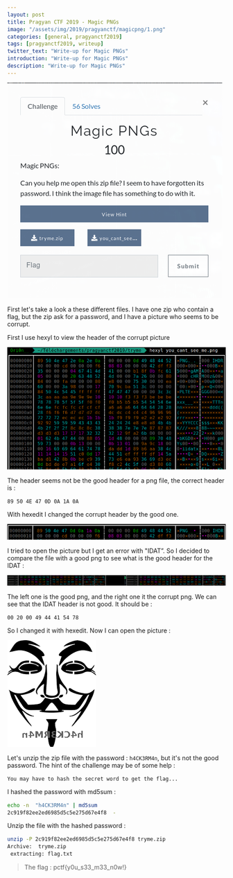 ```yaml
---
layout: post
title: Pragyan CTF 2019 - Magic PNGs
image: "/assets/img/2019/pragyanctf/magicpng/1.png"
categories: [general, pragyanctf2019]
tags: [pragyanctf2019, writeup]
twitter_text: "Write-up for Magic PNGs"
introduction: "Write-up for Magic PNGs"
description: "Write-up for Magic PNGs"
---
```


![](/assets/img/2019/pragyanctf/magicpng/1.png)

First let's take a look a these different files. I have one zip who contain a flag, but the zip ask for a password, and I have a picture who seems to be corrupt.

First I use hexyl to view the header of the corrupt picture

![](/assets/img/2019/pragyanctf/magicpng/2.png)

The header seems not be the good header for a png file, the correct header is :

```
89 50 4E 47 0D 0A 1A 0A 
```

With hexedit I changed the corrupt header by the good one. 

![](/assets/img/2019/pragyanctf/magicpng/3.png)

I tried to open the picture but I get an error with "IDAT”. So I decided to compare the file with a good png to see what is the good header for the IDAT :

![](/assets/img/2019/pragyanctf/magicpng/4.png)

The left one is the good png, and the right one it the corrupt png. We can see that the IDAT header is not good. It should be :

```
00 20 00 49 44 41 54 78 
```

So I changed it with hexedit. Now I can open the picture :

![](/assets/img/2019/pragyanctf/magicpng/good_picture.png)

Let's unzip the zip file with the password : ```h4CK3RM4n```, but it's not the good password. The hint of the challenge may be of some help :

```
You may have to hash the secret word to get the flag...
```

I hashed the password with md5sum :

```bash
echo -n  "h4CK3RM4n" | md5sum
2c919f82ee2ed6985d5c5e275d67e4f8  -
```

Unzip the file with the hashed password :

```bash
unzip -P 2c919f82ee2ed6985d5c5e275d67e4f8 tryme.zip
Archive:  tryme.zip
 extracting: flag.txt                
```

> The flag : pctf{y0u_s33_m33_n0w!}
